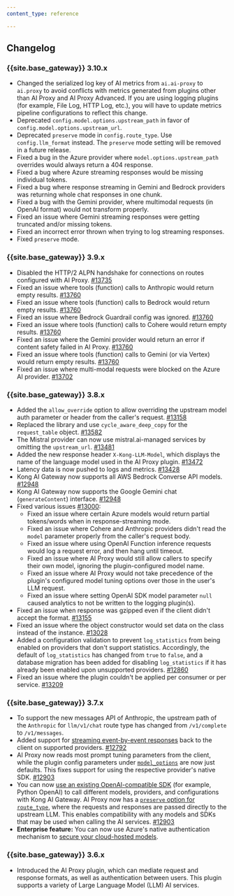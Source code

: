 ```yaml
---
content_type: reference

---
```


## Changelog

### {{site.base_gateway}} 3.10.x
* Changed the serialized log key of AI metrics from `ai.ai-proxy` to `ai.proxy` to avoid conflicts with metrics generated from plugins other than AI Proxy and AI Proxy Advanced. If you are using logging plugins (for example, File Log, HTTP Log, etc.), you will have to update metrics pipeline configurations to reflect this change.
* Deprecated `config.model.options.upstream_path` in favor of `config.model.options.upstream_url`.
* Deprecated `preserve` mode in `config.route_type`. Use `config.llm_format` instead. The `preserve` mode setting will be removed in a future release.
* Fixed a bug in the Azure provider where `model.options.upstream_path` overrides would always return a 404 response.
* Fixed a bug where Azure streaming responses would be missing individual tokens.
* Fixed a bug where response streaming in Gemini and Bedrock providers was returning whole chat responses in one chunk.
* Fixed a bug with the Gemini provider, where multimodal requests (in OpenAI format) would not transform properly.
* Fixed an issue where Gemini streaming responses were getting truncated and/or missing tokens.
* Fixed an incorrect error thrown when trying to log streaming responses.
* Fixed `preserve` mode.

### {{site.base_gateway}} 3.9.x

* Disabled the HTTP/2 ALPN handshake for connections on routes configured with AI Proxy.
[#13735](https://github.com/Kong/kong/issues/13735)
* Fixed an issue where tools (function) calls to Anthropic would return empty results.
[#13760](https://github.com/Kong/kong/issues/13760)
* Fixed an issue where tools (function) calls to Bedrock would return empty results.
[#13760](https://github.com/Kong/kong/issues/13760)
* Fixed an issue where Bedrock Guardrail config was ignored.
[#13760](https://github.com/Kong/kong/issues/13760)
* Fixed an issue where tools (function) calls to Cohere would return empty results.
[#13760](https://github.com/Kong/kong/issues/13760)
* Fixed an issue where the Gemini provider would return an error if content safety failed in AI Proxy.
[#13760](https://github.com/Kong/kong/issues/13760)
* Fixed an issue where tools (function) calls to Gemini (or via Vertex) would return empty results.
[#13760](https://github.com/Kong/kong/issues/13760)
* Fixed an issue where multi-modal requests were blocked on the Azure AI provider.
[#13702](https://github.com/Kong/kong/issues/13702)

### {{site.base_gateway}} 3.8.x

* Added the `allow_override` option to allow overriding the upstream model auth parameter or header from the caller's request.
[#13158](https://github.com/Kong/kong/issues/13158)
* Replaced the library and use `cycle_aware_deep_copy` for the `request_table` object.
[#13582](https://github.com/Kong/kong/issues/13582)
* The Mistral provider can now use mistral.ai-managed services by omitting the `upstream_url`.
[#13481](https://github.com/Kong/kong/issues/13481)
* Added the new response header `X-Kong-LLM-Model`, which displays the name of the language model used in the AI Proxy plugin.
[#13472](https://github.com/Kong/kong/issues/13472)
* Latency data is now pushed to logs and metrics.
[#13428](https://github.com/Kong/kong/issues/13428)
* Kong AI Gateway now supports all AWS Bedrock Converse API models.
[#12948](https://github.com/Kong/kong/issues/12948)
* Kong AI Gateway now supports the Google Gemini chat (`generateContent`) interface.
[#12948](https://github.com/Kong/kong/issues/12948)
* Fixed various issues [#13000](https://github.com/Kong/kong/issues/13000): 
    * Fixed an issue where certain Azure models would return partial tokens/words when in response-streaming mode.
    * Fixed an issue where Cohere and Anthropic providers didn't read the `model` parameter properly from the caller's request body.
    * Fixed an issue where using OpenAI Function inference requests would log a request error, and then hang until timeout.
    * Fixed an issue where AI Proxy would still allow callers to specify their own model, ignoring the plugin-configured model name.
    * Fixed an issue where AI Proxy would not take precedence of the plugin's configured model tuning options over those in the user's LLM request.
    * Fixed an issue where setting OpenAI SDK model parameter `null` caused analytics to not be written to the logging plugin(s).
* Fixed an issue when response was gzipped even if the client didn't accept the format.
[#13155](https://github.com/Kong/kong/issues/13155)
* Fixed an issue where the object constructor would set data on the class instead of the instance.
[#13028](https://github.com/Kong/kong/issues/13028)
* Added a configuration validation to prevent `log_statistics` from being enabled on providers that don't support statistics.
Accordingly, the default of `log_statistics` has changed from `true` to `false`, and a database migration has been added for 
disabling `log_statistics` if it has already been enabled upon unsupported providers.
[#12860](https://github.com/Kong/kong/issues/12860)
* Fixed an issue where the plugin couldn't be applied per consumer or per service.
  [#13209](https://github.com/Kong/kong/issues/13209)

### {{site.base_gateway}} 3.7.x

* To support the new messages API of Anthropic,
the upstream path of the `Anthropic` for `llm/v1/chat` route type has changed from `/v1/complete` to `/v1/messages`.
* Added support for [streaming event-by-event responses](/ai-gateway/streaming/) back to the client on supported providers.
[#12792](https://github.com/Kong/kong/issues/12792)
* AI Proxy now reads most prompt tuning parameters from the client, 
while the plugin config parameters under [`model_options`](/plugins/ai-proxy/reference/#schema--config-model-options) are now just defaults.
This fixes support for using the respective provider's native SDK.
[#12903](https://github.com/Kong/kong/issues/12903)
* You can now [use an existing OpenAI-compatible SDK](/how-to/use-sdks-with-ai-proxy/) (for example, Python OpenAI) to call
different models, providers, and configurations with Kong AI Gateway.
AI Proxy now has a [`preserve` option for `route_type`](/plugins/ai-proxy/reference/#schema--config-route-type), 
where the requests and responses are passed directly to the upstream LLM. This enables compatibility with any
models and SDKs that may be used when calling the AI services.
[#12903](https://github.com/Kong/kong/issues/12903)
* **Enterprise feature:** You can now use Azure's native authentication mechanism to [secure your cloud-hosted models](/how-to/authenticate-to-azure-openai-with-azure-identity).

### {{site.base_gateway}} 3.6.x

* Introduced the AI Proxy plugin, which can mediate request and response formats, as well as authentication between users. This plugin supports a variety of Large Language Model (LLM) AI services.
